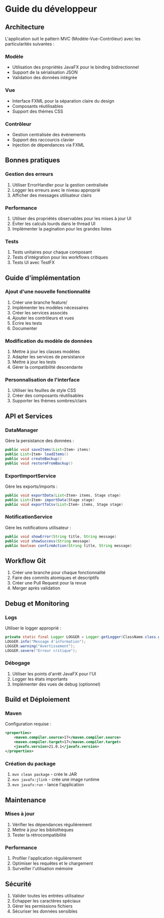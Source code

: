 # Guide du développeur

## Architecture

L'application suit le pattern MVC (Modèle-Vue-Contrôleur) avec les particularités suivantes :

### Modèle

- Utilisation des propriétés JavaFX pour le binding bidirectionnel
- Support de la sérialisation JSON
- Validation des données intégrée

### Vue

- Interface FXML pour la séparation claire du design
- Composants réutilisables
- Support des thèmes CSS

### Contrôleur

- Gestion centralisée des événements
- Support des raccourcis clavier
- Injection de dépendances via FXML

## Bonnes pratiques

### Gestion des erreurs

1. Utiliser ErrorHandler pour la gestion centralisée
2. Logger les erreurs avec le niveau approprié
3. Afficher des messages utilisateur clairs

### Performance

1. Utiliser des propriétés observables pour les mises à jour UI
2. Éviter les calculs lourds dans le thread UI
3. Implémenter la pagination pour les grandes listes

### Tests

1. Tests unitaires pour chaque composant
2. Tests d'intégration pour les workflows critiques
3. Tests UI avec TestFX

## Guide d'implémentation

### Ajout d'une nouvelle fonctionnalité

1. Créer une branche feature/
2. Implémenter les modèles nécessaires
3. Créer les services associés
4. Ajouter les contrôleurs et vues
5. Écrire les tests
6. Documenter

### Modification du modèle de données

1. Mettre à jour les classes modèles
2. Adapter les services de persistance
3. Mettre à jour les tests
4. Gérer la compatibilité descendante

### Personnalisation de l'interface

1. Utiliser les feuilles de style CSS
2. Créer des composants réutilisables
3. Supporter les thèmes sombres/clairs

## API et Services

### DataManager

Gère la persistance des données :
```java
public void saveItems(List<Item> items)
public List<Item> loadItems()
public void createBackup()
public void restoreFromBackup()
```

### ExportImportService

Gère les exports/imports :
```java
public void exportData(List<Item> items, Stage stage)
public List<Item> importData(Stage stage)
public void exportToCsv(List<Item> items, Stage stage)
```

### NotificationService

Gère les notifications utilisateur :
```java
public void showError(String title, String message)
public void showSuccess(String message)
public boolean confirmAction(String title, String message)
```

## Workflow Git

1. Créer une branche pour chaque fonctionnalité
2. Faire des commits atomiques et descriptifs
3. Créer une Pull Request pour la revue
4. Merger après validation

## Debug et Monitoring

### Logs

Utiliser le logger approprié :
```java
private static final Logger LOGGER = Logger.getLogger(ClassName.class.getName());
LOGGER.info("Message d'information");
LOGGER.warning("Avertissement");
LOGGER.severe("Erreur critique");
```

### Débogage

1. Utiliser les points d'arrêt JavaFX pour l'UI
2. Logger les états importants
3. Implémenter des vues de debug (optionnel)

## Build et Déploiement

### Maven

Configuration requise :
```xml
<properties>
    <maven.compiler.source>17</maven.compiler.source>
    <maven.compiler.target>17</maven.compiler.target>
    <javafx.version>21.0.1</javafx.version>
</properties>
```

### Création du package

1. `mvn clean package` - crée le JAR
2. `mvn javafx:jlink` - crée une image runtime
3. `mvn javafx:run` - lance l'application

## Maintenance

### Mises à jour

1. Vérifier les dépendances régulièrement
2. Mettre à jour les bibliothèques
3. Tester la rétrocompatibilité

### Performance

1. Profiler l'application régulièrement
2. Optimiser les requêtes et le chargement
3. Surveiller l'utilisation mémoire

## Sécurité

1. Valider toutes les entrées utilisateur
2. Échapper les caractères spéciaux
3. Gérer les permissions fichiers
4. Sécuriser les données sensibles
